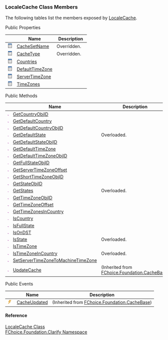 ﻿### LocaleCache Class Members

The following tables list the members exposed by [LocaleCache](fcSDK~FChoice.Foundation.Clarify.LocaleCache.md).

Public Properties

|   | Name | Description |
| --- | --- | --- |
| ![Public Property](dotnetimages/publicProperty.png) | [CacheSetName](fcSDK~FChoice.Foundation.Clarify.LocaleCache~CacheSetName.md) | Overridden.    |
| ![Public Property](dotnetimages/publicProperty.png) | [CacheType](fcSDK~FChoice.Foundation.Clarify.LocaleCache~CacheType.md) | Overridden.    |
| ![Public Property](dotnetimages/publicProperty.png) | [Countries](fcSDK~FChoice.Foundation.Clarify.LocaleCache~Countries.md) |   |
| ![Public Property](dotnetimages/publicProperty.png) | [DefaultTimeZone](fcSDK~FChoice.Foundation.Clarify.LocaleCache~DefaultTimeZone.md) |   |
| ![Public Property](dotnetimages/publicProperty.png) | [ServerTimeZone](fcSDK~FChoice.Foundation.Clarify.LocaleCache~ServerTimeZone.md) |   |
| ![Public Property](dotnetimages/publicProperty.png) | [TimeZones](fcSDK~FChoice.Foundation.Clarify.LocaleCache~TimeZones.md) |   |



Public Methods

|   | Name | Description |
| --- | --- | --- |
| ![Public Method](dotnetimages/publicMethod.png) | [GetCountryObjID](fcSDK~FChoice.Foundation.Clarify.LocaleCache~GetCountryObjID.md) |   |
| ![Public Method](dotnetimages/publicMethod.png) | [GetDefaultCountry](fcSDK~FChoice.Foundation.Clarify.LocaleCache~GetDefaultCountry.md) |   |
| ![Public Method](dotnetimages/publicMethod.png) | [GetDefaultCountryObjID](fcSDK~FChoice.Foundation.Clarify.LocaleCache~GetDefaultCountryObjID.md) |   |
| ![Public Method](dotnetimages/publicMethod.png) | [GetDefaultState](fcSDK~FChoice.Foundation.Clarify.LocaleCache~GetDefaultState.md) | Overloaded.    |
| ![Public Method](dotnetimages/publicMethod.png) | [GetDefaultStateObjID](fcSDK~FChoice.Foundation.Clarify.LocaleCache~GetDefaultStateObjID.md) |   |
| ![Public Method](dotnetimages/publicMethod.png) | [GetDefaultTimeZone](fcSDK~FChoice.Foundation.Clarify.LocaleCache~GetDefaultTimeZone.md) |   |
| ![Public Method](dotnetimages/publicMethod.png) | [GetDefaultTimeZoneObjID](fcSDK~FChoice.Foundation.Clarify.LocaleCache~GetDefaultTimeZoneObjID.md) |   |
| ![Public Method](dotnetimages/publicMethod.png) | [GetFullStateObjID](fcSDK~FChoice.Foundation.Clarify.LocaleCache~GetFullStateObjID.md) |   |
| ![Public Method](dotnetimages/publicMethod.png) | [GetServerTimeZoneOffset](fcSDK~FChoice.Foundation.Clarify.LocaleCache~GetServerTimeZoneOffset.md) |   |
| ![Public Method](dotnetimages/publicMethod.png) | [GetShortTimeZoneObjID](fcSDK~FChoice.Foundation.Clarify.LocaleCache~GetShortTimeZoneObjID.md) |   |
| ![Public Method](dotnetimages/publicMethod.png) | [GetStateObjID](fcSDK~FChoice.Foundation.Clarify.LocaleCache~GetStateObjID.md) |   |
| ![Public Method](dotnetimages/publicMethod.png) | [GetStates](fcSDK~FChoice.Foundation.Clarify.LocaleCache~GetStates.md) | Overloaded.    |
| ![Public Method](dotnetimages/publicMethod.png) | [GetTimeZoneObjID](fcSDK~FChoice.Foundation.Clarify.LocaleCache~GetTimeZoneObjID.md) |   |
| ![Public Method](dotnetimages/publicMethod.png) | [GetTimeZoneOffset](fcSDK~FChoice.Foundation.Clarify.LocaleCache~GetTimeZoneOffset.md) |   |
| ![Public Method](dotnetimages/publicMethod.png) | [GetTimeZonesInCountry](fcSDK~FChoice.Foundation.Clarify.LocaleCache~GetTimeZonesInCountry.md) |   |
| ![Public Method](dotnetimages/publicMethod.png) | [IsCountry](fcSDK~FChoice.Foundation.Clarify.LocaleCache~IsCountry.md) |   |
| ![Public Method](dotnetimages/publicMethod.png) | [IsFullState](fcSDK~FChoice.Foundation.Clarify.LocaleCache~IsFullState.md) |   |
| ![Public Method](dotnetimages/publicMethod.png) | [IsOnDST](fcSDK~FChoice.Foundation.Clarify.LocaleCache~IsOnDST.md) |   |
| ![Public Method](dotnetimages/publicMethod.png) | [IsState](fcSDK~FChoice.Foundation.Clarify.LocaleCache~IsState.md) | Overloaded.    |
| ![Public Method](dotnetimages/publicMethod.png) | [IsTimeZone](fcSDK~FChoice.Foundation.Clarify.LocaleCache~IsTimeZone.md) |   |
| ![Public Method](dotnetimages/publicMethod.png) | [IsTimeZoneInCountry](fcSDK~FChoice.Foundation.Clarify.LocaleCache~IsTimeZoneInCountry.md) | Overloaded.    |
| ![Public Method](dotnetimages/publicMethod.png) | [SetServerTimeZoneToMachineTimeZone](fcSDK~FChoice.Foundation.Clarify.LocaleCache~SetServerTimeZoneToMachineTimeZone.md) |   |
| ![Public Method](dotnetimages/publicMethod.png) | [UpdateCache](fcSDK~FChoice.Foundation.CacheBase~UpdateCache.md) | (Inherited from [FChoice.Foundation.CacheBase](fcSDK~FChoice.Foundation.CacheBase.md)) |



Public Events

|   | Name | Description |
| --- | --- | --- |
| ![Public Event](dotnetimages/publicEvent.png) | [CacheUpdated](fcSDK~FChoice.Foundation.CacheBase~CacheUpdated_EV.md) | (Inherited from [FChoice.Foundation.CacheBase](fcSDK~FChoice.Foundation.CacheBase.md)) |





#### Reference

[LocaleCache Class](fcSDK~FChoice.Foundation.Clarify.LocaleCache.md)  
[FChoice.Foundation.Clarify Namespace](fcSDK~FChoice.Foundation.Clarify_namespace.md)